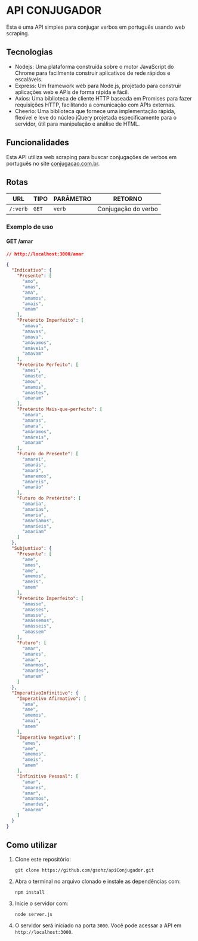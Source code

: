 # API CONJUGADOR

Esta é uma API simples para conjugar verbos em português usando web scraping.

## Tecnologias
* Nodejs: Uma plataforma construída sobre o motor JavaScript do Chrome para facilmente construir aplicativos de rede rápidos e escaláveis.
* Express: Um framework web para Node.js, projetado para construir aplicações web e APIs de forma rápida e fácil.
* Axios: Uma biblioteca de cliente HTTP baseada em Promises para fazer requisições HTTP, facilitando a comunicação com APIs externas.
* Cheerio: Uma biblioteca que fornece uma implementação rápida, flexível e leve do núcleo jQuery projetada especificamente para o servidor, útil para manipulação e análise de HTML.

## Funcionalidades
Esta API utiliza web scraping para buscar conjugações de verbos em português no site [conjugacao.com.br](https://www.conjugacao.com.br/).

## Rotas
| URL  |  TIPO | PARÂMETRO  |  RETORNO |   
|---|---|---|---|
| `/:verb`  | `GET` | `verb` | Conjugação do verbo  |   

### Exemplo de uso
#### GET /amar
```json
// http://localhost:3000/amar

{
  "Indicativo": {
    "Presente": [
      "amo",
      "amas",
      "ama",
      "amamos",
      "amais",
      "amam"
    ],
    "Pretérito Imperfeito": [
      "amava",
      "amavas",
      "amava",
      "amávamos",
      "amáveis",
      "amavam"
    ],
    "Pretérito Perfeito": [
      "amei",
      "amaste",
      "amou",
      "amamos",
      "amastes",
      "amaram"
    ],
    "Pretérito Mais-que-perfeito": [
      "amara",
      "amaras",
      "amara",
      "amáramos",
      "amáreis",
      "amaram"
    ],
    "Futuro do Presente": [
      "amarei",
      "amarás",
      "amará",
      "amaremos",
      "amareis",
      "amarão"
    ],
    "Futuro do Pretérito": [
      "amaria",
      "amarias",
      "amaria",
      "amaríamos",
      "amaríeis",
      "amariam"
    ]
  },
  "Subjuntivo": {
    "Presente": [
      "ame",
      "ames",
      "ame",
      "amemos",
      "ameis",
      "amem"
    ],
    "Pretérito Imperfeito": [
      "amasse",
      "amasses",
      "amasse",
      "amássemos",
      "amásseis",
      "amassem"
    ],
    "Futuro": [
      "amar",
      "amares",
      "amar",
      "amarmos",
      "amardes",
      "amarem"
    ]
  },
  "ImperativoInfinitivo": {
    "Imperativo Afirmativo": [
      "ama",
      "ame",
      "amemos",
      "amai",
      "amem"
    ],
    "Imperativo Negativo": [
      "ames",
      "ame",
      "amemos",
      "ameis",
      "amem"
    ],
    "Infinitivo Pessoal": [
      "amar",
      "amares",
      "amar",
      "amarmos",
      "amardes",
      "amarem"
    ]
  }
}
```

## Como utilizar
1. Clone este repositório:
   ```console
   git clone https://github.com/gsohz/apiConjugador.git
   ```
2. Abra o terminal no arquivo clonado e instale as dependências com:
   ```console
   npm install
   ```
3. Inicie o servidor com:
   ```console
   node server.js
   ```
4. O servidor será iniciado na porta `3000`. Você pode acessar a API em `http://localhost:3000`.
